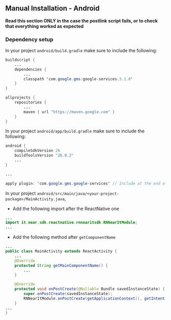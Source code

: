 ## Manual Installation - Android

**Read this section ONLY in the case the postlink script fails, or to check that everything worked as expected**

### Dependency setup

In your project `android/build.gradle` make sure to include the following:
```java
buildscript {
    ...
    dependencies {
        ...
        classpath 'com.google.gms:google-services:3.1.0'
    }
}

allprojects {
    repositories {
        ...
        maven { url "https://maven.google.com" }
    }
}
```


In your project `android/app/build.gradle` make sure to include the following:
```java
android {
    compileSdkVersion 26
    buildToolsVersion "26.0.2"
    ...
}

...

apply plugin: 'com.google.gms.google-services' // Include at the end of file
```

In your project `android/src/main/java/<your-project-package>/MainActivity.java`,
- Add the following import after the ReactNative one
```java
...
import it.near.sdk.reactnative.rnnearitsdk.RNNearItModule;
...
```

- Add the following method after `getComponentName`
```java
...
public class MainActivity extends ReactActivity {
    ...
    @Override
    protected String getMainComponentName() {
        ...
    }

    @Override
    protected void onPostCreate(@Nullable Bundle savedInstanceState) {
        super.onPostCreate(savedInstanceState);
        RNNearItModule.onPostCreate(getApplicationContext(), getIntent());
    }
...
}
```